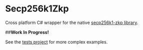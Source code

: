 ﻿# Secp256k1Zkp

Cross platform C# wrapper for the native [secp256k1-zkp library](https://github.com/tangramproject/secp256k1-zkp/blob/master/Secp256k1.ZKP.nuspec).

##**Work In Progress!**



See the [tests project](https://github.com/tangramproject/Secp256k1-ZKP.Net/blob/master/Test/Tests.cs) for more complex examples.